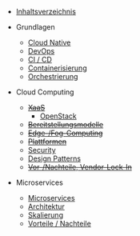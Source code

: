 - [Inhaltsverzeichnis](/)

- Grundlagen
	- [Cloud Native](grundlagen/cloud_native.md)
	- [DevOps](grundlagen/devops.md)
	- [CI / CD](grundlagen/ci_cd.md)
	- [Containerisierung](grundlagen/containerisierung.md)
	- [Orchestrierung](grundlagen/orchestierung.md)

- Cloud Computing
	- <s>[XaaS](cloud-computing/xaas.md)</s>
		- [OpenStack](cloud-computing/openstack.md)
	- <s>[Bereitstellungsmodelle](cloud-computing/bereitstellungsmodelle.md)</s>
	- <s>[Edge-/Fog-Computing](cloud-computing/edge_fog.md)</s>
	- <s>[Plattformen](cloud-computing/plattformen.md)</s>
	- [Security](cloud-computing/security.md)
	- [Design Patterns](cloud-computing/design_patterns.md)
	- <s>[Vor-/Nachteile, Vendor-Lock-In](cloud-computing/vor_nachteile.md)</s>

- Microservices
	- [Microservices](microservices/microservices.md)
	- [Architektur](microservices/architektur.md)
	- [Skalierung](microservices/skalierung.md)
	- [Vorteile / Nachteile](microservices/vorteile_nachteile.md)
